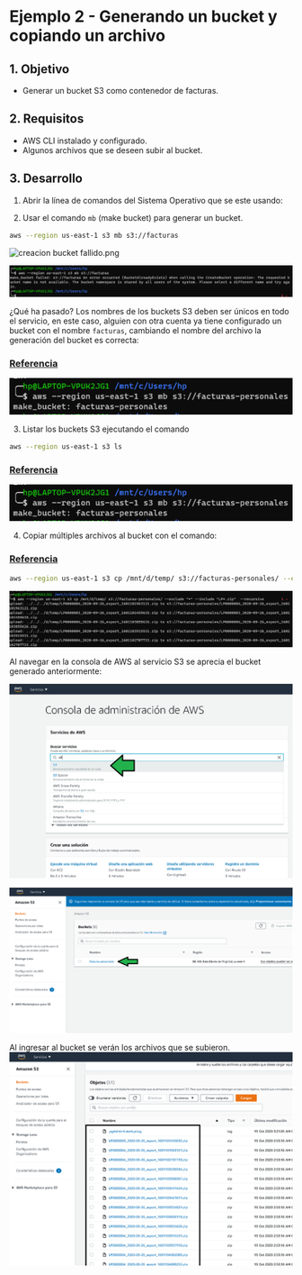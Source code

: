 # Ejemplo 2 - Generando un bucket y copiando un archivo

## 1. Objetivo 
- Generar un bucket S3 como contenedor de facturas.

## 2. Requisitos 
- AWS CLI instalado y configurado.
- Algunos archivos que se deseen subir al bucket.


## 3. Desarrollo 

1. Abrir la línea de comandos del Sistema Operativo que se este usando:

2. Usar el comando  `mb` (make bucket) para generar un bucket.
```sh
aws --region us-east-1 s3 mb s3://facturas
```
![creacion bucket fallido.png]()

<img src="img/creacionbucketfallido.png"><img>

¿Qué ha pasado? Los nombres de los buckets S3 deben ser únicos en todo el servicio, en este caso, alguien con otra cuenta ya tiene configurado un bucket con el nombre `facturas`, cambiando el nombre del archivo la generación del bucket es correcta:

### [Referencia](https://awscli.amazonaws.com/v2/documentation/api/latest/reference/s3/mb.html)

<img src="img/bucket-created-done.png"><img>

3. Listar los buckets S3 ejecutando el comando 
```bash
aws --region us-east-1 s3 ls
```
### [Referencia](https://awscli.amazonaws.com/v2/documentation/api/latest/reference/s3/ls.html)


<img src="img/listar buckets.png"><img>

4. Copiar múltiples archivos al bucket con el comando:

### [Referencia](https://docs.aws.amazon.com/cli/latest/reference/s3/cp.html)


```bash
aws --region us-east-1 s3 cp /mnt/d/temp/ s3://facturas-personales/ --exclude "*" --include "LP*.zip" --recursive
```

<img src="img/subir-multiples-archivos.png"><img>

Al navegar en la consola de AWS al servicio S3 se aprecia el bucket generado anteriormente:

<img src="img/b1129b066999b324d197ae15ca6042a2.png"><img>

<img src="img/lista de buckets.png"><img>

Al ingresar al bucket se verán los archivos que se subieron.
<img src="img/files-uploaded.png"><img>



